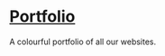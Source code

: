 [Portfolio](http://dvbris.com)
==============================

A colourful portfolio of all our websites.
